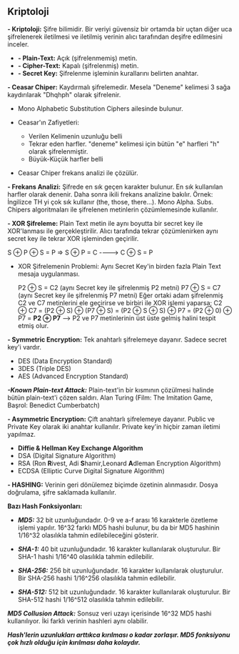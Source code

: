 ## Kriptoloji

**- Kriptoloji:** Şifre bilimidir. Bir veriyi güvensiz bir ortamda bir uçtan diğer uca şifrelenerek iletilmesi ve iletilmiş verinin alıcı tarafından deşifre edilmesini inceler.

 * **- Plain-Text:** Açık (şifrelenmemiş) metin.
 * **- Cipher-Text:** Kapalı (şifrelenmiş) metin.
 * **- Secret Key:** Şifrelenme işleminin kurallarını belirten anahtar. 

**- Ceasar Chiper:** Kaydırmalı şifrelemedir. Mesela "Deneme" kelimesi 3 sağa kaydırılarak "Dhqhph" olarak şifrelenir.

  * Mono Alphabetic Substitution Ciphers ailesinde bulunur.

  * Ceasar'ın Zafiyetleri:
    * Verilen Kelimenin uzunluğu belli
    * Tekrar eden harfler. "deneme" kelimesi için bütün "e" harfleri "h" olarak şifrelenmiştir.
    * Büyük-Küçük harfler belli
  
  * Ceasar Chiper frekans analizi ile çözülür. 
  
**- Frekans Analizi:** Şifrede en sık geçen karakter bulunur. En sık kullanılan harfler olarak denenir. Daha sonra ikili frekans analizine bakılır. Örnek: İngilizce TH yi çok sık kullanır (the, those, there...). Mono Alpha. Subs. Chipers algoritmaları ile şifrelenen metinlerin çözümlemesinde kullanılır.

**- XOR Şifreleme:** Plain Text metin ile aynı boyutta bir secret key ile XOR'lanması ile gerçekleştirilir. Alıcı tarafında tekrar çözümlenirken aynı secret key ile tekrar XOR işleminden geçirilir.
  
  S ⊕ P ⊕ S = P => S ⊕ P = C ----> C ⊕ S = P
  
  * XOR Şifrelemenin Problemi: Aynı Secret Key'in birden fazla Plain Text mesaja uygulanması.
  
    P2 ⊕ S = C2 (aynı Secret key ile şifrelenmiş P2 metni)
    P7 ⊕ S = C7 (aynı Secret key ile şifrelenmiş P7 metni)
    Eğer ortaki adam şifrelenmiş C2 ve C7 metinlerini ele geçirirse ve birbiri ile XOR işlemi yaparsa;
     C2 ⊕ C7 = (P2 ⊕ S) ⊕ (P7 ⊕ S) = (P2 ⊕ S ⊕ S) ⊕ P7 = (P2 ⊕ 0) ⊕ P7 = **P2 ⊕ P7** --> P2 ve P7 metinlerinin üst üste gelmiş halini tespit etmiş olur.

**- Symmetric Encryption:** Tek anahtarlı şifrelemeye dayanır. Sadece secret key'i vardır.

 * DES (Data Encryption Standard)
 * 3DES (Triple DES)
 * AES (Advanced Encryption Standard)

  ***-Known Plain-text Attack:*** Plain-text'in bir kısmının çözülmesi halinde bütün plain-text'i çözen saldırı. Alan Turing (Film: The Imitation Game, Başrol: Benedict Cumberbatch)
 
 

**- Asymmetric Encryption:** Çift anahtarlı şifrelemeye dayanır. Public ve Private Key olarak iki anahtar kullanılır. Private key'in hiçbir zaman iletimi yapılmaz.

 * **Diffie & Hellman Key Exchange Algorithm**
 * DSA (Digital Signature Algorithm)
 * RSA (Ron **R**ivest, Adi **S**hamir,Leonard **A**dleman Encryption Algorithm)
 * ECDSA (Elliptic Curve Digital Signature Algorithm)


**- HASHING:** Verinin geri dönülemez biçimde özetinin alınmasıdır. Dosya doğrulama, şifre saklamada kullanılır.

**Bazı Hash Fonksiyonları:**

 * ***MD5:*** 32 bit uzunluğundadır. 0-9 ve a-f arası 16 karakterle özetleme işlemi yapılır. 
   16^32 farklı MD5 hashi bulunur, bu da bir MD5 hashinin 1/16^32 olasılıkla tahmin edilebileceğini gösterir.

 * ***SHA-1:*** 40 bit uzunluğundadır. 16 karakter kullanılarak oluşturulur.
   Bir SHA-1 hashi 1/16^40 olasılıkla tahmin edilebilir.
 * ***SHA-256:*** 256 bit uzunluğundadır. 16 karakter kullanılarak oluşturulur.
   Bir SHA-256 hashi 1/16^256 olasılıkla tahmin edilebilir.
 * ***SHA-512:*** 512 bit uzunluğundadır. 16 karakter kullanılarak oluşturulur.
   Bir SHA-512 hashi 1/16^512 olasılıkla tahmin edilebilir.

  ***MD5 Collusion Attack:*** Sonsuz veri uzayı içerisinde 16^32 MD5 hashi kullanılıyor. İki farklı verinin hashleri aynı olabilir.
  
  ***Hash'lerin uzunlukları arttıkca kırılması o kadar zorlaşır. MD5 fonksiyonu çok hızlı olduğu için kırılması daha kolaydır.***




